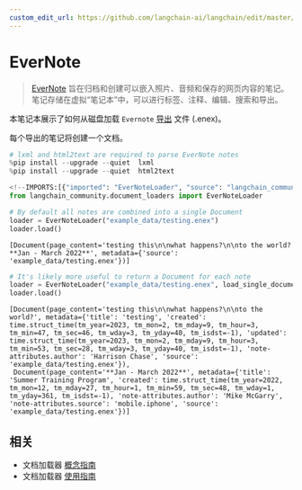 ```yaml
---
custom_edit_url: https://github.com/langchain-ai/langchain/edit/master/docs/docs/integrations/document_loaders/evernote.ipynb
---
```

# EverNote

>[EverNote](https://evernote.com/) 旨在归档和创建可以嵌入照片、音频和保存的网页内容的笔记。笔记存储在虚拟“笔记本”中，可以进行标签、注释、编辑、搜索和导出。

本笔记本展示了如何从磁盘加载 `Evernote` [导出](https://help.evernote.com/hc/en-us/articles/209005557-Export-notes-and-notebooks-as-ENEX-or-HTML) 文件 (.enex)。

每个导出的笔记将创建一个文档。


```python
# lxml and html2text are required to parse EverNote notes
%pip install --upgrade --quiet  lxml
%pip install --upgrade --quiet  html2text
```


```python
<!--IMPORTS:[{"imported": "EverNoteLoader", "source": "langchain_community.document_loaders", "docs": "https://python.langchain.com/api_reference/community/document_loaders/langchain_community.document_loaders.evernote.EverNoteLoader.html", "title": "EverNote"}]-->
from langchain_community.document_loaders import EverNoteLoader

# By default all notes are combined into a single Document
loader = EverNoteLoader("example_data/testing.enex")
loader.load()
```



```output
[Document(page_content='testing this\n\nwhat happens?\n\nto the world?**Jan - March 2022**', metadata={'source': 'example_data/testing.enex'})]
```



```python
# It's likely more useful to return a Document for each note
loader = EverNoteLoader("example_data/testing.enex", load_single_document=False)
loader.load()
```



```output
[Document(page_content='testing this\n\nwhat happens?\n\nto the world?', metadata={'title': 'testing', 'created': time.struct_time(tm_year=2023, tm_mon=2, tm_mday=9, tm_hour=3, tm_min=47, tm_sec=46, tm_wday=3, tm_yday=40, tm_isdst=-1), 'updated': time.struct_time(tm_year=2023, tm_mon=2, tm_mday=9, tm_hour=3, tm_min=53, tm_sec=28, tm_wday=3, tm_yday=40, tm_isdst=-1), 'note-attributes.author': 'Harrison Chase', 'source': 'example_data/testing.enex'}),
 Document(page_content='**Jan - March 2022**', metadata={'title': 'Summer Training Program', 'created': time.struct_time(tm_year=2022, tm_mon=12, tm_mday=27, tm_hour=1, tm_min=59, tm_sec=48, tm_wday=1, tm_yday=361, tm_isdst=-1), 'note-attributes.author': 'Mike McGarry', 'note-attributes.source': 'mobile.iphone', 'source': 'example_data/testing.enex'})]
```



## 相关

- 文档加载器 [概念指南](/docs/concepts/#document-loaders)
- 文档加载器 [使用指南](/docs/how_to/#document-loaders)

